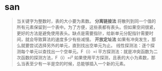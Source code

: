 # san
> 当关键字为整数时，表的大小要为素数。
> **分离链接法**
> 将散列到同一个值的所有元素保留到一个表中。为了方便，这些表都有表头。但如果空间很紧，更好的方法是避免使用表头。缺点是需要指针，给新单元分配指针需要时间，就会导致算法的速度多少有些减慢。
> **开放定址法**
> 如果有冲突发生，那么就要尝试选择另外的单元，直到找出空单元为止。
>线性探测法：逐个探测每个单元以查找出一个空单元。F（i）=i
>平方探测法：就是冲突函数为二次函数的探测方法，F（i）=i²
> 如果使用平方探测，且表的大小为素数，那么当表至少有一半是空的时候，总能够插入一个新的元素。
